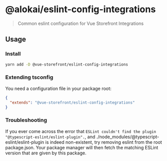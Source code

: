# @alokai/eslint-config-integrations

> Common eslint configuration for Vue Storefront Integrations

## Usage

### Install

```bash
yarn add -D @vue-storefront/eslint-config-integrations
```

### Extending tsconfig

You need a configuration file in your package root:

```json
{
  "extends": "@vue-storefront/eslint-config-integrations"
}
```

### Troubleshooting

If you ever come across the error that `ESLint couldn't find the plugin "@typescript-eslint/eslint-plugin".`, and ./node_modules/@typescript-eslint/eslint-plugin is indeed non-existent,
try removing eslint from the root package.json. Your package manager will then fetch the matching ESLint version that are given by this package.
